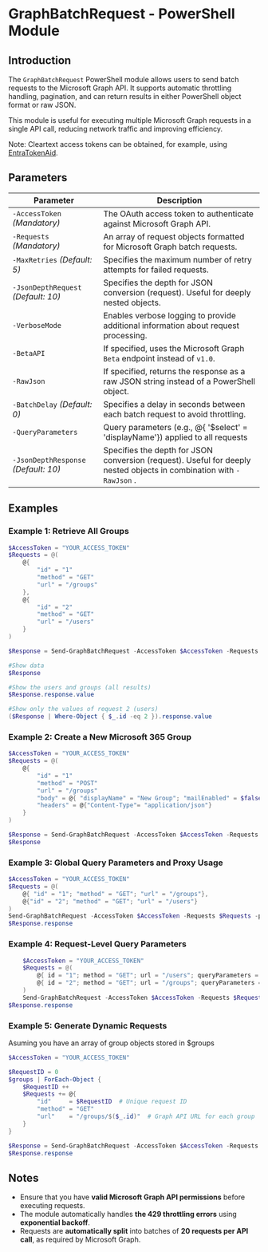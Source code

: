# GraphBatchRequest - PowerShell Module

## Introduction

The `GraphBatchRequest` PowerShell module allows users to send batch requests to the Microsoft Graph API.
It supports automatic throttling handling, pagination, and can return results in either PowerShell object format or raw JSON.

This module is useful for executing multiple Microsoft Graph requests in a single API call, reducing network traffic and improving efficiency.

Note: Cleartext access tokens can be obtained, for example, using [EntraTokenAid](https://github.com/zh54321/EntraTokenAid).

## Parameters

| Parameter                    | Description                                                                                 |
| ---------------------------- | ------------------------------------------------------------------------------------------- |
| `-AccessToken` *(Mandatory)* | The OAuth access token to authenticate against Microsoft Graph API.                         |
| `-Requests` *(Mandatory)*    | An array of request objects formatted for Microsoft Graph batch requests.                   |
| `-MaxRetries` *(Default: 5)* | Specifies the maximum number of retry attempts for failed requests.                         |
| `-JsonDepthRequest` *(Default: 10)* | Specifies the depth for JSON conversion (request). Useful for deeply nested objects. |
| `-VerboseMode`               | Enables verbose logging to provide additional information about request processing.         |
| `-BetaAPI`                   | If specified, uses the Microsoft Graph `Beta` endpoint instead of `v1.0`.                   |
| `-RawJson`                   | If specified, returns the response as a raw JSON string instead of a PowerShell object.     |
| `-BatchDelay` *(Default: 0)* | Specifies a delay in seconds between each batch request to avoid throttling.                |
| `-QueryParameters`           | Query parameters (e.g., @{ '$select' = 'displayName'}) applied to all requests              |
| `-JsonDepthResponse` *(Default: 10)* | Specifies the depth for JSON conversion (request). Useful for deeply nested objects in combination with `-RawJson` .  |

## Examples

### Example 1: **Retrieve All Groups**

```powershell
$AccessToken = "YOUR_ACCESS_TOKEN"
$Requests = @(
    @{ 
        "id" = "1"
        "method" = "GET"
        "url" = "/groups" 
    },
    @{ 
        "id" = "2"
        "method" = "GET"
        "url" = "/users" 
    }
)

$Response = Send-GraphBatchRequest -AccessToken $AccessToken -Requests $Requests

#Show data
$Response

#Show the users and groups (all results)
$Response.response.value

#Show only the values of request 2 (users)
($Response | Where-Object { $_.id -eq 2 }).response.value
```

### Example 2: **Create a New Microsoft 365 Group**

```powershell
$AccessToken = "YOUR_ACCESS_TOKEN"
$Requests = @(
    @{ 
        "id" = "1"
        "method" = "POST"
        "url" = "/groups"
        "body" = @{ "displayName" = "New Group"; "mailEnabled" = $false; "mailNickname" = "whatever"; "securityEnabled" = $true }
        "headers" = @{"Content-Type"= "application/json"} 
    }
)

$Response = Send-GraphBatchRequest -AccessToken $AccessToken -Requests $Requests -RawJson
$Response
```

### Example 3: **Global Query Parameters and Proxy Usage**

```powershell
$AccessToken = "YOUR_ACCESS_TOKEN"
$Requests = @(
    @{ "id" = "1"; "method" = "GET"; "url" = "/groups"},
    @{"id" = "2"; "method" = "GET"; "url" = "/users"}
)
Send-GraphBatchRequest -AccessToken $AccessToken -Requests $Requests -proxy http://127.0.0.1:8080 -QueryParameters @{'$select' = 'id,displayName' }
$Response.response
```

### Example 4: **Request-Level Query Parameters**

```powershell
    $AccessToken = "YOUR_ACCESS_TOKEN"
    $Requests = @(
        @{ id = "1"; method = "GET"; url = "/users"; queryParameters = @{ '$filter' = "startswith(displayName,'Adele')"; '$select' = 'displayName' } },
        @{ id = "2"; method = "GET"; url = "/groups"; queryParameters = @{ '$select' = 'id' } }
    )
    Send-GraphBatchRequest -AccessToken $AccessToken -Requests $Requests
$Response.response
```

### Example 5: **Generate Dynamic Requests**

Asuming you have an array of group objects stored in $groups
```powershell
$AccessToken = "YOUR_ACCESS_TOKEN"

$RequestID = 0
$groups | ForEach-Object {
    $RequestID ++
    $Requests += @{
        "id"     = $RequestID  # Unique request ID
        "method" = "GET"
        "url"    = "/groups/$($_.id)"  # Graph API URL for each group
    }
}

$Response = Send-GraphBatchRequest -AccessToken $AccessToken -Requests $Requests -VerboseMode
$Response.response
```

## Notes

- Ensure that you have **valid Microsoft Graph API permissions** before executing requests.
- The module automatically handles **the 429 throttling errors** using **exponential backoff**.
- Requests are **automatically split** into batches of **20 requests per API call**, as required by Microsoft Graph.